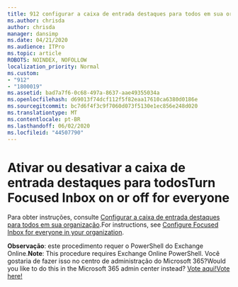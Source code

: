 ```yaml
---
title: 912 configurar a caixa de entrada destaques para todos em sua organização
ms.author: chrisda
author: chrisda
manager: dansimp
ms.date: 04/21/2020
ms.audience: ITPro
ms.topic: article
ROBOTS: NOINDEX, NOFOLLOW
localization_priority: Normal
ms.custom:
- "912"
- "1800019"
ms.assetid: bad7a7f6-0c68-497a-8637-aae49355034a
ms.openlocfilehash: d69013f74dcf112f5f82eaa17610ca6380d0186e
ms.sourcegitcommit: bc7d6f4f3c9f7060d073f5130e1ec856e248d020
ms.translationtype: MT
ms.contentlocale: pt-BR
ms.lasthandoff: 06/02/2020
ms.locfileid: "44507790"
---
```

# <a name="turn-focused-inbox-on-or-off-for-everyone"></a><span data-ttu-id="7dc27-102">Ativar ou desativar a caixa de entrada destaques para todos</span><span class="sxs-lookup"><span data-stu-id="7dc27-102">Turn Focused Inbox on or off for everyone</span></span>

<span data-ttu-id="7dc27-103">Para obter instruções, consulte [Configurar a caixa de entrada destaques para todos em sua organização](https://docs.microsoft.com/microsoft-365/admin/setup/configure-focused-inbox).</span><span class="sxs-lookup"><span data-stu-id="7dc27-103">For instructions, see [Configure Focused Inbox for everyone in your organization](https://docs.microsoft.com/microsoft-365/admin/setup/configure-focused-inbox).</span></span>

<span data-ttu-id="7dc27-104">**Observação**: este procedimento requer o PowerShell do Exchange Online.</span><span class="sxs-lookup"><span data-stu-id="7dc27-104">**Note**: This procedure requires Exchange Online PowerShell.</span></span> <span data-ttu-id="7dc27-105">Você gostaria de fazer isso no centro de administração do Microsoft 365?</span><span class="sxs-lookup"><span data-stu-id="7dc27-105">Would you like to do this in the Microsoft 365 admin center instead?</span></span> [<span data-ttu-id="7dc27-106">Vote aqui!</span><span class="sxs-lookup"><span data-stu-id="7dc27-106">Vote here!</span></span>](https://go.microsoft.com/fwlink/p/?linkid=862489)
